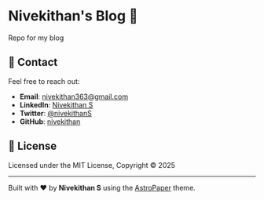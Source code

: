 # Nivekithan's Blog 📄

Repo for my blog

## 📧 Contact

Feel free to reach out:

- **Email**: [nivekithan363@gmail.com](mailto:nivekithan363@gmail.com)
- **LinkedIn**: [Nivekithan S](https://www.linkedin.com/in/nivekithan-s-8a9983167/)
- **Twitter**: [@nivekithanS](https://twitter.com/nivekithanS)
- **GitHub**: [nivekithan](https://github.com/nivekithan)

## 📜 License

Licensed under the MIT License, Copyright © 2025

---

Built with ❤️ by **Nivekithan S** using the [AstroPaper](https://github.com/satnaing/astro-paper) theme.
